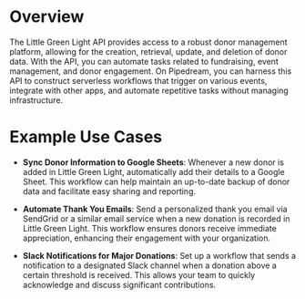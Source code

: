 # Overview

The Little Green Light API provides access to a robust donor management platform, allowing for the creation, retrieval, update, and deletion of donor data. With the API, you can automate tasks related to fundraising, event management, and donor engagement. On Pipedream, you can harness this API to construct serverless workflows that trigger on various events, integrate with other apps, and automate repetitive tasks without managing infrastructure.

# Example Use Cases

- **Sync Donor Information to Google Sheets**: Whenever a new donor is added in Little Green Light, automatically add their details to a Google Sheet. This workflow can help maintain an up-to-date backup of donor data and facilitate easy sharing and reporting.

- **Automate Thank You Emails**: Send a personalized thank you email via SendGrid or a similar email service when a new donation is recorded in Little Green Light. This workflow ensures donors receive immediate appreciation, enhancing their engagement with your organization.

- **Slack Notifications for Major Donations**: Set up a workflow that sends a notification to a designated Slack channel when a donation above a certain threshold is received. This allows your team to quickly acknowledge and discuss significant contributions.
